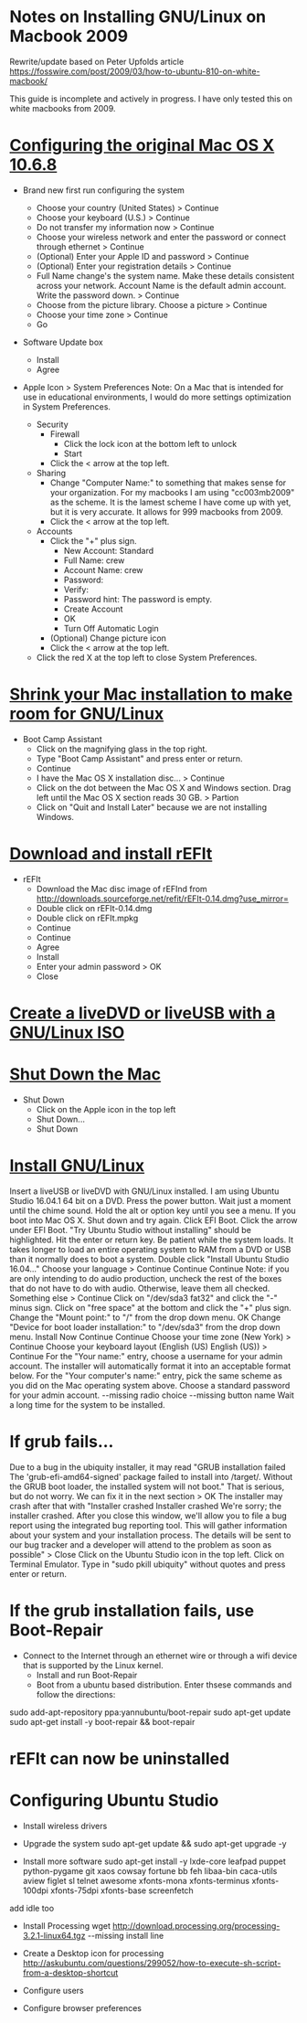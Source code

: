 # Notes on Installing GNU/Linux on Macbook 2009

Rewrite/update based on Peter Upfolds article https://fosswire.com/post/2009/03/how-to-ubuntu-810-on-white-macbook/

This guide is incomplete and actively in progress.  I have only tested this on white macbooks from 2009.

# [Configuring the original Mac OS X 10.6.8](#configuring-the-original-mac-os-x-10.6.8)

* Brand new first run configuring the system
  * Choose your country (United States) > Continue
  * Choose your keyboard (U.S.) > Continue
  * Do not transfer my information now > Continue
  * Choose your wireless network and enter the password or connect through ethernet > Continue
  * (Optional) Enter your Apple ID and password > Continue
  * (Optional) Enter your registration details > Continue
  * Full Name change's the system name.  Make these details consistent across your network.  Account Name is the default admin account.  Write the password down.  > Continue
  * Choose from the picture library.  Choose a picture > Continue
  * Choose your time zone > Continue
  * Go

* Software Update box
  * Install
  * Agree

* Apple Icon > System Preferences
Note: On a Mac that is intended for use in educational environments, I would do more settings optimization in System Preferences.
  * Security
	* Firewall
	  * Click the lock icon at the bottom left to unlock
	  * Start
	* Click the < arrow at the top left.
  * Sharing
	* Change "Computer Name:" to something that makes sense for your organization.  For my macbooks I am using "cc003mb2009" as the scheme.  It is the lamest scheme I have come up with yet, but it is very accurate.  It allows for 999 macbooks from 2009.
	* Click the < arrow at the top left.
  * Accounts
	* Click the "+" plus sign.
	  * New Account: Standard
	  * Full Name: crew
	  * Account Name: crew
	  * Password: 
	  * Verify: 
	  * Password hint: The password is empty.
	  * Create Account
	  * OK
	  * Turn Off Automatic Login
	* (Optional) Change picture icon
	* Click the < arrow at the top left.
  * Click the red X at the top left to close System Preferences.

# [Shrink your Mac installation to make room for GNU/Linux](#shrink-your-mac-installation-to-make-room-for-gnu-linux)

* Boot Camp Assistant
  * Click on the magnifying glass in the top right.
  * Type "Boot Camp Assistant" and press enter or return.
  * Continue
  * I have the Mac OS X installation disc... > Continue
  * Click on the dot between the Mac OS X and Windows section.  Drag left until the Mac OS X section reads 30 GB.  > Partion
  * Click on "Quit and Install Later" because we are not installing Windows.

# [Download and install rEFIt](#download-and-install-refit)

* rEFIt
  * Download the Mac disc image of rEFInd from http://downloads.sourceforge.net/refit/rEFIt-0.14.dmg?use_mirror=
  * Double click on rEFIt-0.14.dmg
  * Double click on rEFIt.mpkg
  * Continue
  * Continue
  * Agree
  * Install
  * Enter your admin password > OK
  * Close
  
# [Create a liveDVD or liveUSB with a GNU/Linux ISO](#create-a-livedvd-or-liveusb-with-a-gnu-linux-iso)

# [Shut Down the Mac](#shut-down-the-mac)

* Shut Down
  * Click on the Apple icon in the top left
  * Shut Down...
  * Shut Down

# [Install GNU/Linux](#install-gnu-linux)
Insert a liveUSB or liveDVD with GNU/Linux installed.  I am using Ubuntu Studio 16.04.1 64 bit on a DVD.
Press the power button.
Wait just a moment until the chime sound.  Hold the alt or option key until you see a menu.  If you boot into Mac OS X.  Shut down and try again.
Click EFI Boot.
Click the arrow under EFI Boot.
"Try Ubuntu Studio without installing" should be highlighted.  Hit the enter or return key.  Be patient while the system loads.  It takes longer to load an entire operating system to RAM from a DVD or USB than it normally does to boot a system.
Double click "Install Ubuntu Studio 16.04..."
Choose your language > Continue
Continue
Continue  Note: if you are only intending to do audio production, uncheck the rest of the boxes that do not have to do with audio.  Otherwise, leave them all checked.
Something else > Continue
Click on "/dev/sda3 fat32" and click the "-" minus sign.
Click on "free space" at the bottom and click the "+" plus sign.
Change the "Mount point:" to "/" from the drop down menu.
OK
Change "Device for boot loader installation:" to "/dev/sda3" from the drop down menu.
Install Now
Continue
Continue
Choose your time zone (New York) > Continue
Choose your keyboard layout (English (US) English (US)) > Continue
For the "Your name:" entry, choose a username for your admin account.  The installer will automatically format it into an acceptable format below.
For the "Your computer's name:" entry, pick the same scheme as you did on the Mac operating system above.
Choose a standard password for your admin account.
--missing radio choice
--missing button name
Wait a long time for the system to be installed.

# If grub fails...
Due to a bug in the ubiquity installer, it may read "GRUB installation failed The 'grub-efi-amd64-signed' package failed to install into /target/. Without the GRUB boot loader, the installed system will not boot."  That is serious, but do not worry.  We can fix it in the next section > OK  The installer may crash after that with "Installer crashed Installer crashed We're sorry; the installer crashed.  After you close this window, we'll allow you to file a bug report using the integrated bug reporting tool.  This will gather information about your system and your installation process.  The details will be sent to our bug tracker and a developer will attend to the problem as soon as possible" > Close
Click on the Ubuntu Studio icon in the top left.
Click on Terminal Emulator.
Type in "sudo pkill ubiquity" without quotes and press enter or return.

# If the grub installation fails, use Boot-Repair
  * Connect to the Internet through an ethernet wire or through a wifi device that is supported by the Linux kernel.
	* Install and run Boot-Repair
    * Boot from a ubuntu based distribution.  Enter thsese commands and follow the directions:

sudo add-apt-repository ppa:yannubuntu/boot-repair
sudo apt-get update
sudo apt-get install -y boot-repair && boot-repair

# rEFIt can now be uninstalled



# Configuring Ubuntu Studio

* Install wireless drivers

* Upgrade the system
sudo apt-get update && sudo apt-get upgrade -y

* Install more software
sudo apt-get install -y lxde-core leafpad puppet python-pygame git xaos cowsay fortune bb feh libaa-bin caca-utils aview figlet sl telnet awesome xfonts-mona xfonts-terminus xfonts-100dpi xfonts-75dpi xfonts-base screenfetch

add idle too

* Install Processing
wget http://download.processing.org/processing-3.2.1-linux64.tgz
--missing install line
* Create a Desktop icon for processing
http://askubuntu.com/questions/299052/how-to-execute-sh-script-from-a-desktop-shortcut

* Configure users

* Configure browser preferences
